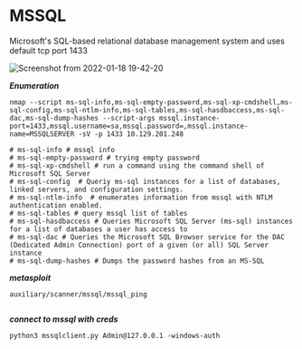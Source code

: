 # MSSQL 
 
Microsoft's SQL-based relational database management system and uses default tcp port 1433 


![Screenshot from 2022-01-18 19-42-20](https://user-images.githubusercontent.com/92652606/150007730-8ec360aa-1134-42cb-8c58-65ecb03a59bd.png)


***Enumeration***

```shell
nmap --script ms-sql-info,ms-sql-empty-password,ms-sql-xp-cmdshell,ms-sql-config,ms-sql-ntlm-info,ms-sql-tables,ms-sql-hasdbaccess,ms-sql-dac,ms-sql-dump-hashes --script-args mssql.instance-port=1433,mssql.username=sa,mssql.password=,mssql.instance-name=MSSQLSERVER -sV -p 1433 10.129.201.248

# ms-sql-info # mssql info
# ms-sql-empty-password # trying empty password
# ms-sql-xp-cmdshell # run a command using the command shell of Microsoft SQL Server 
# ms-sql-config  # Queriy ms-sql instances for a list of databases, linked servers, and configuration settings. 
# ms-sql-ntlm-info  # enumerates information from mssql with NTLM authentication enabled.
# ms-sql-tables # query mssql list of tables
# ms-sql-hasdbaccess # Queries Microsoft SQL Server (ms-sql) instances for a list of databases a user has access to 
# ms-sql-dac # Queries the Microsoft SQL Browser service for the DAC (Dedicated Admin Connection) port of a given (or all) SQL Server instance 
# ms-sql-dump-hashes # Dumps the password hashes from an MS-SQL 
```

***metasploit***

```shell
auxiliary/scanner/mssql/mssql_ping 
 
``` 

***connect to mssql with creds***

```shell
python3 mssqlclient.py Admin@127.0.0.1 -windows-auth

```

